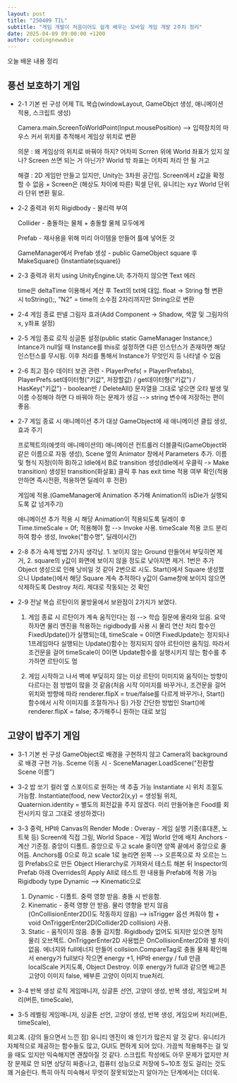 ```yaml
---
layout: post
title: "250409 TIL"
subtitle: "게임 개발이 처음이어도 쉽게 배우는 모바일 게임 개발 2주차 정리"
date: 2025-04-09 09:00:00 +1200
author: codingnewwbie
---
```


오늘 배운 내용 정리
## 풍선 보호하기 게임
  - 2-1 기본 씬 구성
    어제 TIL 복습(windowLayout, GameObjct 생성, 애니메이션 적용, 스크립트 생성)
    
    Camera.main.ScreenToWorldPoint(Input.mousePosition) --> 입력장치의 마우스 커서 위치를 추적해서 게임상 위치로 변환
    
    의문 : 왜 게임상의 위치로 바꿔야 하지? 어차피 Scrren 위에 World 좌표가 있지 않나? Screen 쓰면 되는 거 아닌가? World 밖 좌표는 어차피 처리 안 될 거고
    
    해결 : 2D 게임만 만들고 있지만, Unity는 3차원 공간임. Screen에서 z값을 확정할 수 없음 + Screen은 (해상도 차이에 따른) 픽셀 단위, 유니티는 xyz World 단위라 단위 변환 필요.

  - 2-2 중력과 위치
    Rigidbody - 물리력 부여
    
    Collider - 충돌하는 물체 + 충돌할 물체 모두에게
    
    Prefab - 재사용을 위해 미리 아이템을 만들어 틀에 넣어둔 것
    
    GameManager에서 Prefab 생성 - public GameObject square 후 MakeSquare() {Instantiate(square)}

  - 2-3 중력과 위치
    using UnityEngine.UI; 추가하지 않으면 Text 에러
    
    time은 deltaTime 이용해서 계산 후 Text의 txt에 대입. float -> String 형 변환 시 toString();, "N2" = time의 소수점 2자리까지만 String으로 변환

  - 2-4 게임 종료 판넬
    그림자 효과(Add Component -> Shadow, 색깔 및 그림자의 x, y좌표 설정)
    
  - 2-5 게임 종료 로직
    싱글톤 설정(public static GameManager Instance;)
    Intance가 null일 때 Instance를 this로 설정하면 다른 인스턴스가 존재하면 해당 인스턴스를 무시됨. 이후 처리를 통해서 Instance가 무엇인지 등 나타낼 수 있음
    
  - 2-6 최고 점수
    데이터 보관 관련 - PlayerPrefs( = PlayerPrefabs), PlayerPrefs.set데이터형("키값", 저장할값) / get데이터형("키값") / HasKey("키값") - boolean반 / DeleteAll()
    문자열을 그대로 넣으면 오타 발생 및 이름 수정해야 하면 다 바꿔야 하는 문제가 생김 --> string 변수에 저장하는 편이 좋음.
    
  - 2-7 게임 종료 시 애니메이션 추가
    대상 GameObject에 새 애니메이션 클립 생성, 효과 주기
    
    프로젝트의(에셋의 애니메이션의) 애니메이션 컨트롤러 더블클릭(GameObject와 같은 이름으로 자동 생성), Scene 옆의 Animator 창에서 Parameters 추가.
    이름 및 형식 지정(이하 B)하고 Idle에서 B로 transition 생성(Idle에서 우클릭 -> Make transition)
    생성된 transition(화살표) 클릭 후  has exit time 적용 여부 확인(적용 안하면 즉시전환, 적용하면 딜레이 후 전환)

    게임에 적용.(GameManager에 Animation 추가해 Animation의 isDie가 실행되도록 값 넘겨주기)

    애니메이션 추가 적용 시 해당 Animation이 적용되도록 딜레이 후 Time.timeScale = 0f; 적용해야 함 --> Invoke 사용. timeScale 적용 코드 분리하여 함수 생성, Invoke("함수명", 딜레이시간)
    
  - 2-8 추가 숙제
    방법 2가지 생각남. 1. 보이지 않는 Ground 만들어서 부딪히면 제거, 2. square의 y값이 화면에 보이지 않을 정도로 낮아지면 제거.
    1번은 추가 Object 생성으로 인해 낭비일 것 같아 2번으로 시도.
    Start()에서 Square 생성했으니 Update()에서 해당 Square 계속 추적하다 y값이 Game창에 보이지 않으면 삭제하도록 Destroy 처리. 제대로 작동되는 것 확인
 
  - 2-9 전날 복습
    르탄이의 물방울에서 보완점이 2가지가 보였다.
    1. 게임 종료 시 르탄이가 계속 움직인다는 점 --> 학습 질문에 올라와 있음.
       요약하자면 물리 엔진을 적용하는 rigidbody를 사용 시 물리 연산 처리 함수인 FixedUpdate()가 실행되는데, timeScale = 0이면 FixedUpdate는 정지되나 1프레임마다 실행되는 Update()함수는 정지되지 않아 르탄이만 움직임.
       따라서 조건문을 걸어 timeScale이 0이면 Update함수를 실행시키지 않는 함수를 추가하면 르탄이도 멈
       
    2. 게임 시작하고 나서 벽에 부딪히지 않는 이상 르탄이 이미지와 움직이는 방향이 다르다는 점
       방법이 많을 것 같음(처음 시작 이미지를 바꾸거나, 조건문을 걸어 위치와 방향에 따라 renderer.flipX = true/false를 다르게 바꾸거나, Start() 함수에서 시작 이미지를 조절하거나 등)
       가장 간단한 방법인 Start()에 renderer.flipX = false; 추가해주니 원하는 대로 보임

## 고양이 밥주기 게임
  - 3-1 기본 씬 구성
    GameObject로 배경을 구현하지 않고 Camera의 background로 배경 구현 가능.
    Sceme 이동 시 - SceneManager.LoadScene("전환할 Scene 이름")

  - 3-2 밥 쏘기
    컬러 옆 스포이드로 원하는 색 추출 가능
    Instantiate 시 위치 조절도 가능함. Instantiate(food, new Vector2(x,y) = 생성될 위치, Quaternion.identity = 별도의 회전값을 주지 않겠다. 미리 만들어놓은 Food를 회전시키지 않고 그대로 생성하겠다)
    
  - 3-3 중력, HP바
    Canvas의 Render Mode : Overay - 게임 실행 기종(휴대폰, 노트북 등) Screen에 직접 그림, World Space - 게임 World 안에 배치
    Anchors - 계산 기준점. 중앙이 디폴트. 중앙으로 두고 scale 줄이면 양쪽 끝에서 중앙으로 줄어듬. Anchors를 0으로 하고 scale 1로 늘리면 왼쪽 --> 오른쪽으로 차 오르는 느낌
    Prefabs으로 만든 Object Hierarchy로 가져와서 테스트 해본 뒤 Inspector의 Prefab 아래 Overrides의 Apply All로 테스트 한 내용들 Prefab에 적용 가능
    Rigidbody type Dynamic --> Kinematic으로
      1. Dynamic - 디폴트. 중력 영향 받음. 충돌 시 반응함. 
      2. Kinematic - 중력 영향 안 받음. 물리 영향을 받지 않음(OnCollisionEnter2D()도 작동하지 않음) --> isTrigger 옵션 켜줘야 함 + void OnTriggerEnter2D(Collider2D collision) 사용.
      3. Static - 움직이지 않음. 충돌 감지함. Rigidbody 없어도 되지만 있으면 정적 물리 오브젝트.
    OnTriggerEnter2D 사용법은 OnCollisionEnter2D와 별 차이 없음. 에너지와 full에너지 만들어 collsiion.CompareTag로 충돌 물체 확인해서 energy가 full보다 작으면 energy +1, HP바 energy / full 만큼 localScale 커지도록, Object Destroy.
    이후 energy가 full과 같으면 배고픈 고양이 이미지 false, 배부른 고양이 이미지 true처리.

  - 3-4 반복 생성 로직
    게임매니저, 싱글톤 선언, 고양이 생성, 반복 생성, 게임오버 처리(버튼, timeScale),

  - 3-5 레벨링
    게임매니저, 싱글톤 선언, 고양이 생성, 반복 생성, 게임오버 처리(버튼, timeScale),


    

   회고록. (강의 들으면서 느낀 점)
   유니티 엔진이 왜 인기가 많은지 알 것 같다. 유니티가 자체적으로 제공하는 함수들도 많고, GUI도 편하게 되어 있다. 가끔씩 적용해주는 걸 잊을 때도 있지만 익숙해지면 괜찮아질 것 같다.
   스크립트 작성에도 아무 문제가 없지만 저장 문제로 안 되면 상당히 짜증나고, 컴퓨터 성능으로 저장에 5~10초 정도 걸리는 것도 꽤 거슬린다. 특히 아직 미숙해서 무엇이 잘못되었는지 알아가는 단계에서는 더더욱.
